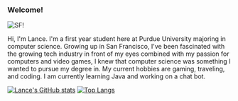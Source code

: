 ### Welcome!

![SF!](LanceMa03/1622401392080.jpg)

Hi, I'm Lance. I'm a first year student here at Purdue University majoring in computer science. Growing up in San Francisco, I've been fascinated with the growing tech industry in front of my eyes combined with my passion for computers and video games, I knew that computer science was something I wanted to pursue my degree in. My current hobbies are gaming, traveling, and coding. I am currently learning Java and working on a chat bot. 

[![Lance's GitHub stats](https://github-readme-stats.vercel.app/api?username=LanceMa03)](https://github.com/anuraghazra/github-readme-stats) [![Top Langs](https://github-readme-stats.vercel.app/api/top-langs/?username=LanceMa03&layout=compact)](https://github.com/anuraghazra/github-readme-stats)



